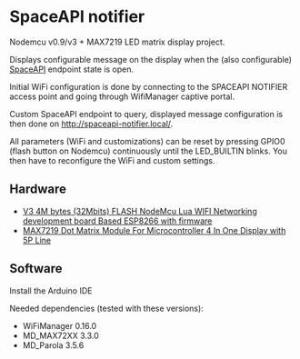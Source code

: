 # SpaceAPI notifier

Nodemcu v0.9/v3 + MAX7219 LED matrix display project.

Displays configurable message on the display when the (also configurable) [SpaceAPI](https://spaceapi.io) endpoint state is open.

Initial WiFi configuration is done by connecting to the SPACEAPI NOTIFIER access point and going through WifiManager captive portal.

Custom SpaceAPI endpoint to query, displayed message configuration is then done on http://spaceapi-notifier.local/.

All parameters (WiFi and customizations) can be reset by pressing GPIO0 (flash button on Nodemcu) continuously until the LED_BUILTIN blinks.
You then have to reconfigure the WiFi and custom settings.

## Hardware

* [V3 4M bytes (32Mbits) FLASH NodeMcu Lua WIFI Networking development board Based ESP8266 with firmware](https://www.aliexpress.com/item/32565317233.html)
* [MAX7219 Dot Matrix Module For Microcontroller 4 In One Display with 5P Line](https://www.aliexpress.com/item/32616345083.html)

## Software

Install the Arduino IDE

Needed dependencies (tested with these versions):
* WiFiManager 0.16.0
* MD_MAX72XX 3.3.0
* MD_Parola 3.5.6
